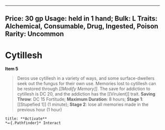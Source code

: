 
---
Price: 30 gp
Usage: held in 1 hand;
Bulk: L
Traits: Alchemical, Consumable, Drug, Ingested, Poison
Rarity: Uncommon
---

# Cytillesh

**Item 5**

> Deros use cytillesh in a variety of ways, and some surface-dwellers seek out the fungus for their own use. Memories lost to cytillesh can be restored through *[[Modify Memory]]*. The save for addiction to cytillesh is DC 20, and the addiction has the [[Virulent]] trait.
**Saving Throw**: DC 15 Fortitude;
**Maximum Duration**: 8 hours;
**Stage 1**:  [[Stupefied 1]] (1 minute);
**Stage 2**: lose all memories made in the previous hour (1 hour)

```ad-embed-ability
title: **Activate**
*⬻{.Pathfinder}* Interact 
```
